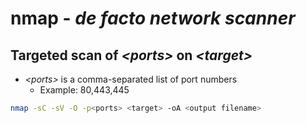 # nmap - *de facto network scanner*

## Targeted scan of *\<ports\>* on *\<target\>*

* *\<ports\>* is a comma-separated list of port numbers
  * Example: 80,443,445

```bash
nmap -sC -sV -O -p<ports> <target> -oA <output filename>
```
